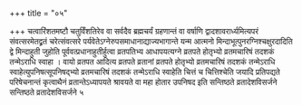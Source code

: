 +++
title = "०५"

+++
चत्वारिंशतमष्टौ
चतुर्विंशतिरेव वा सर्वदैव ब्रह्मचर्यं
ग्रहणान्तं वा वर्षाणि द्वादशावरार्ध्यमित्यपरं
संवत्सरमेतद्व्रतं चरेत्संवत्सरे
पर्यवेतेऽग्नेरुपसमाधानाद्याज्यभागान्ते
यन्म आत्मनो मिन्दाभूत्पुनरग्निश्चक्षुरदादिति द्वे मिन्दाहुती
जुहोति पूर्ववत्प्रधानाहुतीर्हुत्वा व्रतपतिभ्य आधापयत्यग्ने
व्रतपते होतृभ्यो व्रतमचारिषं तदशकं तन्मेऽराधि स्वाहा । वायो व्रतपत
आदित्य व्रतपते व्रतानां व्रतपते होतृभ्यो व्रतमचारिषं तदशकं
तन्मेऽराधि स्वाहेत्युपनिषत्सूपनिषद्भ्यो व्रतमचारिषं
तदशकं तन्मेऽराधि स्वाहेति चित्तं च चित्तिश्चेति जयादि प्रतिपद्यते
परिषेचनान्तं कृत्वाथैनं व्रतान्तेऽध्यापयते श्रावयते वा महा
होतार उपनिषद इति सन्तिष्ठते व्रतादेशविसर्जने सन्तिष्ठते व्रतादेशविसर्जने ५
